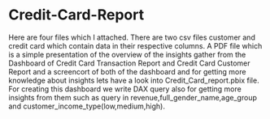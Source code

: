 # Credit-Card-Report
Here are four files which I attached. There are two csv files customer and credit card which contain data in their respective columns. A PDF file which is a simple presentation of the overview of the insights gather from the Dashboard of Credit Card Transaction Report and Credit Card Customer Report and a screencort of both of the dashboard and for getting more knowledge about insights lets have a look into Credit_Card_report.pbix file. For creating this dashboard we write DAX query also for getting more insights from them such as query in revenue,full_gender_name,age_group and customer_income_type(low,medium,high).
